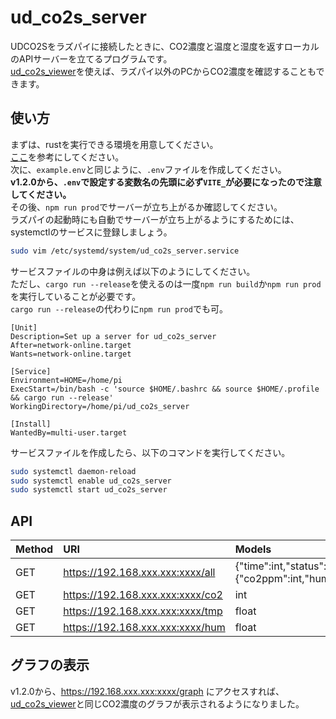 # ud_co2s_server
UDCO2Sをラズパイに接続したときに、CO2濃度と温度と湿度を返すローカルのAPIサーバーを立てるプログラムです。  
[ud_co2s_viewer](https://github.com/rakkyo150/ud_co2s_viewer)を使えば、ラズパイ以外のPCからCO2濃度を確認することもできます。

## 使い方
まずは、rustを実行できる環境を用意してください。  
[ここ](https://www.rust-lang.org/tools/install)を参考にしてください。  
次に、`example.env`と同じように、`.env`ファイルを作成してください。  
**v1.2.0から、`.env`で設定する変数名の先頭に必ず`VITE_`が必要になったので注意してください。**  
その後、`npm run prod`でサーバーが立ち上がるか確認してください。  
ラズパイの起動時にも自動でサーバーが立ち上がるようにするためには、systemctlのサービスに登録しましょう。
```bash
sudo vim /etc/systemd/system/ud_co2s_server.service
```
サービスファイルの中身は例えば以下のようにしてください。  
ただし、`cargo run --release`を使えるのは一度`npm run build`か`npm run prod`を実行していることが必要です。  
`cargo run --release`の代わりに`npm run prod`でも可。
```service
[Unit]
Description=Set up a server for ud_co2s_server
After=network-online.target
Wants=network-online.target

[Service]
Environment=HOME=/home/pi 
ExecStart=/bin/bash -c 'source $HOME/.bashrc && source $HOME/.profile && cargo run --release'
WorkingDirectory=/home/pi/ud_co2s_server

[Install]
WantedBy=multi-user.target
```
サービスファイルを作成したら、以下のコマンドを実行してください。
```bash
sudo systemctl daemon-reload
sudo systemctl enable ud_co2s_server
sudo systemctl start ud_co2s_server
```
## API
|Method|URI|Models|
|:---|:---|:---|
|GET|https://192.168.xxx.xxx:xxxx/all|{"time":int,"status":{"co2ppm":int,"humidity":float,"temperature":float}}|
|GET|https://192.168.xxx.xxx:xxxx/co2|int|
|GET|https://192.168.xxx.xxx:xxxx/tmp|float|
|GET|https://192.168.xxx.xxx:xxxx/hum|float|

## グラフの表示
v1.2.0から、https://192.168.xxx.xxx:xxxx/graph にアクセスすれば、[ud_co2s_viewer](https://github.com/rakkyo150/ud_co2s_viewer)と同じCO2濃度のグラフが表示されるようになりました。  
